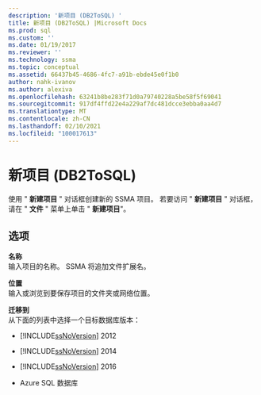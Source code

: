 ```yaml
---
description: '新项目 (DB2ToSQL) '
title: 新项目 (DB2ToSQL) |Microsoft Docs
ms.prod: sql
ms.custom: ''
ms.date: 01/19/2017
ms.reviewer: ''
ms.technology: ssma
ms.topic: conceptual
ms.assetid: 66437b45-4686-4fc7-a91b-ebde45e0f1b0
author: nahk-ivanov
ms.author: alexiva
ms.openlocfilehash: 63241b8be283f71d0a79740228a5be58f5f69041
ms.sourcegitcommit: 917df4ffd22e4a229af7dc481dcce3ebba0aa4d7
ms.translationtype: MT
ms.contentlocale: zh-CN
ms.lasthandoff: 02/10/2021
ms.locfileid: "100017613"
---
```

# <a name="new-project-db2tosql"></a>新项目 (DB2ToSQL) 
使用 " **新建项目** " 对话框创建新的 SSMA 项目。 若要访问 " **新建项目** " 对话框，请在 " **文件** " 菜单上单击 " **新建项目**"。  
  
## <a name="options"></a>选项  
**名称**  
输入项目的名称。 SSMA 将追加文件扩展名。  
  
**位置**  
输入或浏览到要保存项目的文件夹或网络位置。  
  
**迁移到**  
从下面的列表中选择一个目标数据库版本：  
  
-   [!INCLUDE[ssNoVersion](../../includes/ssnoversion-md.md)] 2012  
  
-   [!INCLUDE[ssNoVersion](../../includes/ssnoversion-md.md)] 2014  
  
-   [!INCLUDE[ssNoVersion](../../includes/ssnoversion-md.md)] 2016  
  
-   Azure SQL 数据库  
  

